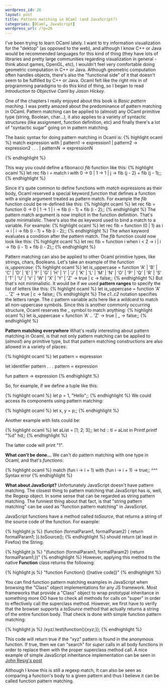 ```yaml
--- 
wordpress_id: 26
layout: post
title: Pattern matching in OCaml (and JavaScript?)
categories: [OCaml, JavaScript]
wordpress_url: /?p=26
---
```

I've been trying to learn OCaml lately. 
I want to try information visualization for the "dektop" (as opposed to the web), and although I know C++ or Java would be recommended languages for this kind of thing (they have lots of libraries and pretty large communities regarding visualization in general -think about games, OpenGL, etc), I wouldn't feel very comfortable doing geometric computation in C++ or Java.
Although geometric computation often handles objects, there's also the "functional side" of it that doesn't seem to be fulfilled by C++ or Java. Ocaml felt like the right mix in of programming paradigms to do this kind of thing, so I began to read <em>Introduction to Objective Caml</em> by <em>Jason Hickey</em>.

One of the chapters I really enjoyed about this book is <em>Basic pattern maching</em>. I was pretty amazed about the predominance of pattern matching in OCaml. Pattern matching can be applied to (almost) any OCaml primitive type (string, Boolean, char...), it also applies to a variety of syntactic structures (like assignment, function definition, etc) and finally there's a lot of "syntactic sugar" going on in pattern matching. 

The basic syntax for doing pattern matching in Ocaml is:
{% highlight ocaml %}
match expression with
 | pattern1 -> expression1
 | pattern2 -> expression2
 .
 .
 .
  | patternN  -> expressionN

{% endhighlight %}

This way you could define a fibonacci <em>fib</em> function like this:
{% highlight ocaml %}
let rec fib i =
   match i with
      0 -> 0
    | 1 -> 1
    | j -> fib (j - 2) + fib (j - 1);;
{% endhighlight %}

Since it's quite common to define functions with <em>match</em> expressions as their body, Ocaml reserved a special keyword <em>function</em> that defines a function with a single argument treated as pattern match. For example the <em>fib</em> function could be re-defined like this:
{% highlight ocaml %}
  let rec fib = function
     0 -> 0
   | 1 -> 1
   | i -> fib (i - 1) + fib (i - 2);;
{% endhighlight %}
The pattern match argument is now implicit in the function definition. That's quite minimalistic.
There's also the <em>as</em> keyword used to bind a match to a variable. For example:
{% highlight ocaml %}
let rec fib = function
   (0 | 1) as i -> i
 | i -> fib (i - 1) + fib (i - 2);;
{% endhighlight %}
The <em>when</em> keyword evaluates a condition after the pattern match. The <em>fib</em> function could now look like this:
{% highlight ocaml %}
let rec fib = function
   i when i < 2 -> i
 | i -> fib (i - 1) + fib (i - 2);;
{% endhighlight %}

Pattern matching can also be applied to other Ocaml primitive types, like strings, chars, Booleans. Let's take an example of the function <em>is_uppercase</em>:
{% highlight ocaml %}
  let is_uppercase = function
   'A' | 'B' | 'C' | 'D' | 'E' | 'F' | 'G' | 'H'
 | 'I' | 'J' | 'K' | 'L' | 'M' | 'N' | 'O' | 'P'
 | 'Q' | 'R' | 'S' | 'T' | 'U' | 'V' | 'W' | 'X'
 | 'Y' | 'Z' ->
    true
 | c ->
    false;;
{% endhighlight %}
But that's not minimalistic. It would be if we used <b>pattern ranges</b> to specify the list of letters like this:
{% highlight ocaml %}
let is_uppercase = function
   'A' .. 'Z' -> true
 | c -> false;;
{% endhighlight %}
The <em>c1..c2</em> notation specifies the letters range.
The <em>c</em> pattern variable acts here like a <em>wildcard</em> to match all non-uppercase symbols. Since this is another commonly occurring structure, Ocaml reserves the <em>_</em> symbol to match anything:
{% highlight ocaml %}
 let is_uppercase = function
    'A' .. 'Z' -> true
  | _ -> false;;
{% endhighlight %}

<b>Pattern matching everywhere</b>
What's really interesting about pattern matching in Ocaml, is that not only pattern matching can be applied to (<em>almost</em>) any primitive type, but that pattern matching constructions are also allowed in a variety of places:

{% highlight ocaml %}
let    pattern = expression

let    identifier pattern . . . pattern =  expression

fun    pattern -> expression
{% endhighlight %}

So, for example, if we define a tuple like this:

{% highlight ocaml %}
let p = 1, "Hello";;
{% endhighlight %}
We could access its components using pattern matching:

{% highlight ocaml %}
let x, y = p;;
{% endhighlight %}

Another example with lists could be:

{% highlight ocaml %}
let aList = [1; 2; 3];;
let hd :: tl = aList in
  Printf.printf "%d" hd;;
{% endhighlight %}

The latter code will print "1".

<b>What <em>can't</em> be done...</b>
We can't do pattern matching with one type in Ocaml, and that's <em>functions</em>:

{% highlight ocaml %}
  match (fun i -> i + 1) with
     (fun i -> i + 1) -> true;;
      ^^^
Syntax error
{% endhighlight %}

<b>What about JavaScript?</b>
Unfortunately JavaScript doesn't have pattern matching. The closest thing to pattern matching that JavaScript has is, well, the Regexp object. In some sense that can be regarded as string pattern matching.
The funniest thing about that fact, is that "string pattern matching" can be used as "function pattern matching" in JavaScript.

JavaScript functions have a method called <em>toSource</em>, that returns a string of the source code of the function. For example:

{% highlight js %}
(function (formalParam1, formalParam2) 
     { return formalParam1; }).toSource();
{% endhighlight %}
should return (at least in Firefox) the String:

{% highlight js %}
"(function (formalParam1, formalParam2) {return formalParam1;})"
{% endhighlight %}
However, applying this method to the native <b>Function</b> class returns the following:

{% highlight js %}
"function Function() {[native code]}"
{% endhighlight %} 

You can find function pattern matching examples in JavaScript when browsing the "Class" object implementations for any JS framework. Most frameworks that provide a "Class" object to wrap prototypal inheritance in something more OO have to check all methods for calls on "super" in order to effectively call the superclass method. However, we first have to verify that the browser supports a <em>toSource</em> method that actually returns a string of the entire function body. That check is done with simple function pattern matching:

{% highlight js %}
  /xyz/.test(function(){xyz;});
{% endhighlight %}

This code will return true if the "xyz" pattern is found in the anonymous function. If true, then we can "search" for <em>super</em> calls in all body functions in order to replace them with the proper superclass method call. A nice example of simple JavaScript inheritance implementation can be seen in <a href="http://ejohn.org/blog/simple-javascript-inheritance/" target="_blank">John Resig's post</a>

Although I know this is still a regexp match, It can also be seen as comparing a function's body to a given pattern and thus I believe it can be called function pattern matching.
